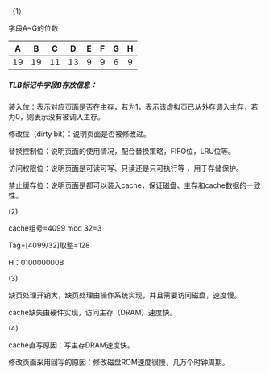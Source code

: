 （1）

字段A~G的位数

|  A   |  B   |  C   |  D   |  E   |  F   |  G   |  H   |
| :--: | :--: | :--: | :--: | :--: | :--: | :--: | :--: |
|  19  |  19  |  11  |  13  |  9   |  9   |  6   |  9   |

##### TLB标记中字段B存放信息：

装入位：表示对应页面是否在主存，若为1，表示该虚拟页已从外存调入主存，若为0，则表示没有被调入主存。

修改位（dirty bit）：说明页面是否被修改过。

替换控制位：说明页面的使用情况，配合替换策略，FIFO位，LRU位等。

访问权限位：说明页面是可读可写、只读还是只可执行等 ，用于存储保护。

禁止缓存位：说明页面是都可以装入cache，保证磁盘、主存和cache数据的一致性。

(2)

cache组号=4099 mod 32=3

Tag=[4099/32]取整=128

H：010000000B

(3)

缺页处理开销大，缺页处理由操作系统实现，并且需要访问磁盘，速度慢。

cache缺失由硬件实现，访问主存（DRAM）速度快。

(4)

cache直写原因：写主存DRAM速度快。

修改页面采用回写的原因：修改磁盘ROM速度很慢，几万个时钟周期。





















